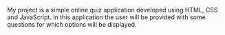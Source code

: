 My project is a simple online quiz application developed using HTML, CSS and JavaScript. In this application the user will be provided with some questions for which options will be displayed.
